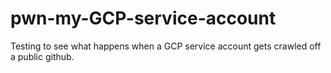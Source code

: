 # pwn-my-GCP-service-account
Testing to see what happens when a GCP service account gets crawled off a public github.

